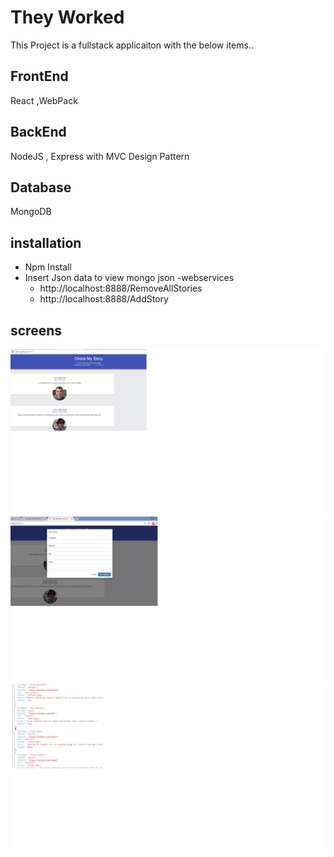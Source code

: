 # They Worked 

This Project is a fullstack applicaiton with the below items..
## FrontEnd
   React
   ,WebPack
## BackEnd
   NodeJS , Express with MVC Design Pattern 
## Database
   MongoDB 


 ##  installation

 - Npm Install 
 - Insert Json data to view mongo json 
 -webservices 
   - http://localhost:8888/RemoveAllStories
   - http://localhost:8888/AddStory




## screens 
 ![alt text](imgs/1.png)
  ![alt text](imgs/2.png)
   ![alt text](imgs/3.png)